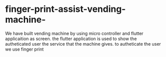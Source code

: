 # finger-print-assist-vending-machine-
We have built vending machine by using micro controller and flutter applicaition as screen. the flutter application is used to show the autheticated user the service that the machine gives. to autheticate the user we use finger print 
